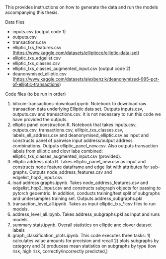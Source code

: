 This provides instructions on how to generate the data and run the models accompanying this thesis.

Data files
- inputs.csv (output code 1)
- outputs.csv
- transactions.csv
- elliptic_txs_features.csv (https://www.kaggle.com/datasets/ellipticco/elliptic-data-set)
- elliptic_txs_edgelist.csv
- elliptic_txs_classes.csv
- elliptic_txs_classes_augmented_input.csv (output code 2)
- deanonymised_elliptic.csv (https://www.kaggle.com/datasets/alexbenzik/deanonymized-995-pct-of-elliptic-transactions)


Code files (to be run in order)
1. bitcoin-transactions-download.ipynb. Notebook to download raw transaction data underlying Elliptic data set. Outputs inputs.csv, outputs.csv and transactions.csv. It is not necessary to run this code we have provided the outputs.
2. elliptic panel construction.R. Notebook that takes inputs.csv, outputs.csv, transactions.csv, ellitpic_txs_classes.csv, labels_ell_address.csv and deanonymised_elliptic.csv as input and constructs panel of pairwise input address/output address combinations. Outputs elliptic_panel_new.csv. Also outputs transaction labels from elliptic and clovr labs combined: elliptic_txs_classes_augmented_input.csv (provided).
3. elliptic address data.R. Takes elliptic_panel_new.csv as input and constructs node feature dataframe and edge list with attributes for sub-graphs. Outputs node_address_features.csv and edgelist_hop3_input.csv.
4. load address graphs.ipynb. Takes node_address_features.csv and edgelist_hop3_input.csv and constructs subgraph objects for passing to pytorch geoemtric. In addition, conducts training/test split of subgraphs and undersamples training set. Outputs address_subgraphs.pkl
5. transaction_level_all.ipynb. Takes as input elliptic_txs_*.csv files to run models.
6. address_level_all.ipynb. Takes address_subgraphs.pkl as input and runs models.
7. summary stats.ipynb. Overall statistics on elliptic anc clover dataset labels
8. graph_classification_plots.ipynb. This code executes three tasks: 1) calculates value amounts for precision and recall 2) plots subgraphs by category and 3) producess mean statistics on subgraphs by type (low risk, high risk, correctly/incorrectly predicted,)
